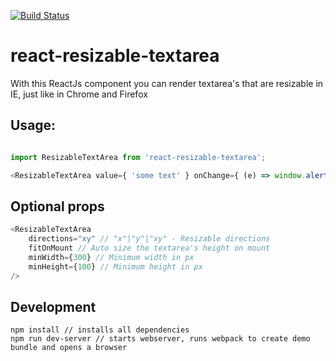[![Build Status](https://travis-ci.org/rvdkooy/react-resizable-textarea.svg?branch=master)](https://travis-ci.org/rvdkooy/react-resizable-textarea)

# react-resizable-textarea
With this ReactJs component you can render textarea's that are resizable in IE, just like in Chrome and Firefox


## Usage:

``` javascript

import ResizableTextArea from 'react-resizable-textarea';

<ResizableTextArea value={ 'some text' } onChange={ (e) => window.alert(e.target.value) } />

```

## Optional props

``` javascript
<ResizableTextArea
	directions="xy" // "x"|"y"|"xy" - Resizable directions
	fitOnMount // Auto size the textarea's height on mount
	minWidth={300} // Minimum width in px
	minHeight={100} // Minimum height in px
/>
````

## Development

```
npm install // installs all dependencies
npm run dev-server // starts webserver, runs webpack to create demo bundle and opens a browser

```
